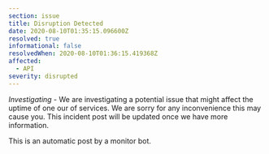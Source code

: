 ```yaml
---
section: issue
title: Disruption Detected
date: 2020-08-10T01:35:15.096600Z
resolved: true
informational: false
resolvedWhen: 2020-08-10T01:36:15.419368Z
affected:
  - API
severity: disrupted
---
```

*Investigating* - We are investigating a potential issue that might affect the uptime of one our of services. We are sorry for any inconvenience this may cause you. This incident post will be updated once we have more information.

This is an automatic post by a monitor bot.
        